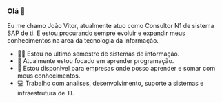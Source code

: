 ### Olá 👋

Eu me chamo João Vitor, atualmente atuo como Consultor N1 de sistema SAP de ti. E estou procurando sempre evoluir e expandir meus conhecimentos na área da tecnologia da informação. 

- 👨‍🎓 Estou no ultimo semestre de sistemas de informação.
- 🌱 Atualmente estou focado em aprender programação.
- 💼 Estou disponivel para empresas onde posso aprender e somar com meus conhecimentos.
- 💻 Trabalho com analises, desenvolvimento, suporte a sistemas e infraestrutura de TI.
